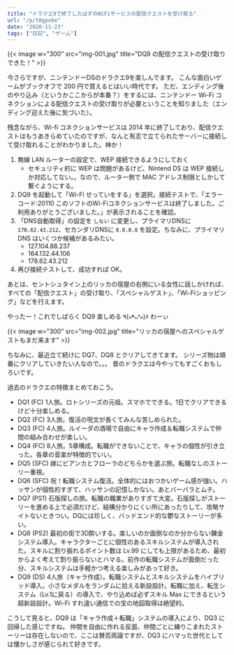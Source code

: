 ```yaml
---
title: "ドラクエ9で終了したはずのWiFiサービスの配信クエストを受け取る"
url: "/p/t8gpx6e"
date: "2020-11-23"
tags: ["日記", "ゲーム"]
---
```


{{< image w="300" src="img-001.jpg" title="DQ9 の配信クエストの受け取りできた！" >}}

今さらですが、ニンテンドーDSのドラクエ9を楽しんでます。
こんな面白いゲームがブックオフで 200 円で買えるとはいい時代です。
ただ、エンディング後のやり込み（というかここからが本番？）をするには、ニンテンドー Wi-Fi コネクションによる配信クエストの受け取りが必要ということを知りました（エンディング迎えた後に気づいた）。

残念ながら、Wi-fi コネクションサービスは 2014 年に終了しており、配信クエストはもうあきらめていたのですが、なんと有志で立てられたサーバーに接続して受け取れることがわかりました。神か！

1. 無線 LAN ルーターの設定で、WEP 接続できるようにしておく
    - セキュリティ的に WEP は問題があるけど、Nintend DS は WEP 接続しか対応してない。。なので、ルーター側で MAC アドレス制限としかして繋ぐようにする。
2. DQ9 を起動して「Wi-Fi せっていをする」を選択。接続テストで、「エラーコード:20110 このソフトのWi-Fiコネクションサービスは終了しました。ご利用ありがとうございました。」が表示されることを確認。
3. 「DNS自動取得」の設定を `しない` に変更し、プライマリDNSに `178.62.43.212`、セカンダリDNSに `8.8.8.8` を設定。ちなみに、プライマリ DNS はいくつか候補があるみたい。
    - 127.104.88.237
    - 164.132.44.106
    - 178.62.43.212
4. 再び接続テストして、成功すれば OK。

あとは、セントシュタイン上のリッカの宿屋の右側にいる女性に話しかければ、すべての「配信クエスト」の受け取り、「スペシャルゲスト」、「Wi-Fiショッピング」などを行えます。

やったー！これでしばらく DQ9 楽しめる ٩(๑❛ᴗ❛๑)۶ わーぃ

{{< image w="300" src="img-002.jpg" title="リッカの宿屋へのスペシャルゲストもまだ来ます" >}}

ちなみに、最近立て続けに DQ7、DQ8 とクリアしてきてます。
シリーズ物は順番にクリアしていきたい人なので。。。
昔のドラクエは今やってもすごくおもしろいです。

過去のドラクエの特徴まとめておこう。

- DQ1 (FC) 1人旅。ロトシリーズの元祖。スマホでできる。1日でクリアできるけど十分楽しめる。
- DQ2 (FC) 3人旅。復活の呪文が長くてみんな苦しめられた。
- DQ3 (FC) 4人旅。ルイーダの酒場で自由にキャラ作成＆転職システムで仲間の組み合わせが楽しい。
- DQ4 (FC) 8人旅。5章構成。転職ができないことで、キャラの個性が引き立った。各章の音楽が特徴的でいい。
- DQ5 (SFC) 嫁にビアンカとフローラのどちらかを選ぶ旅。転職なしのストーリー重視。
- DQ6 (SFC) 祝！転職システム復活。全体的にはおつかいゲーム感が強い。ハッサンが個性的すぎて、ハッサンの記憶しかない。あとバーバラとムチ。
- DQ7 (PS1) 石版探しの旅。転職の職業がありすぎて大変。石版探しがストーリーを進める上で必須だけど、結構分かりにくい所にあったりして、攻略サイトないときつい。DQには珍しく、バッドエンド的な鬱なストーリーが多い。
- DQ8 (PS2) 最初の街で3D酔いする。楽しいのか面倒なのか分からない錬金システム導入。キャラクターごとに個性のあるスキルシステムが導入された。スキルに割り振れるポイント数は Lv.99 にしても上限があるため、最初からよく考えて割り振らないとハマる。前作の転職システムが面倒だった分、スキルシステムは手軽かつ考える楽しみがあって好き。
- DQ9 (DS) 4人旅（キャラ作成）。転職システムとスキルシステムをハイブリッド導入。小さなメダルをランダムに拾える新設設計。転職に加え、転生システム（Lv.1に戻る）の導入で、やり込めば必ずスキル Max にできるという超新設設計。Wi-Fi すれ違い通信での宝の地図取得は絶望的。

こうして見ると、DQ9 は「キャラ作成＋転職」システムの導入により、DQ3 に回帰した感じですね。
仲間を自由に作れる反面、仲間ごとに練りこまれたストーリーは存在しないので、ここは賛否両論ですが、DQ3 にハマった世代としては懐かしさが感じられて好きです。

